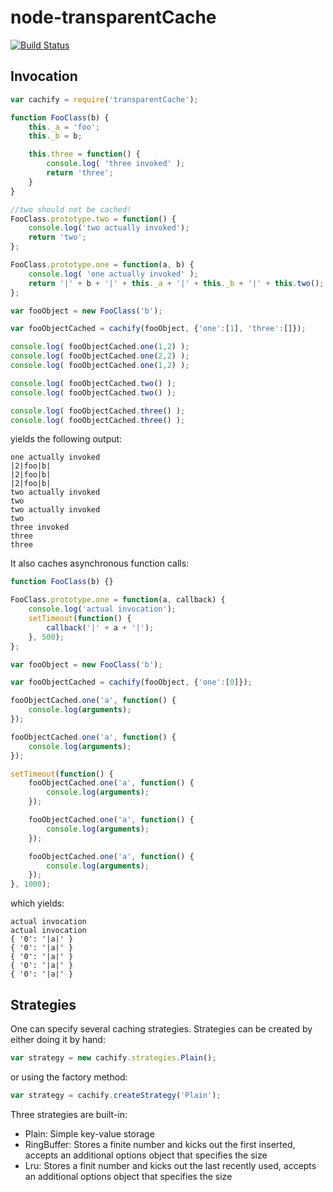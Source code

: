 # node-transparentCache

[![Build Status](https://travis-ci.org/zaphod1984/node-transparentCache.png)](https://travis-ci.org/zaphod1984/node-transparentCache)

## Invocation
```javascript
var cachify = require('transparentCache');

function FooClass(b) {
    this._a = 'foo';
    this._b = b;

    this.three = function() {
        console.log( 'three invoked' );
        return 'three';
    }
}

//two should not be cached!
FooClass.prototype.two = function() {
    console.log('two actually invoked');
    return 'two';
};

FooClass.prototype.one = function(a, b) {
    console.log( 'one actually invoked' );
    return '|' + b + '|' + this._a + '|' + this._b + '|' + this.two();
};

var fooObject = new FooClass('b');

var fooObjectCached = cachify(fooObject, {'one':[1], 'three':[]});

console.log( fooObjectCached.one(1,2) );
console.log( fooObjectCached.one(2,2) );
console.log( fooObjectCached.one(1,2) );

console.log( fooObjectCached.two() );
console.log( fooObjectCached.two() );

console.log( fooObjectCached.three() );
console.log( fooObjectCached.three() );
```

yields the following output:
```
one actually invoked
|2|foo|b|
|2|foo|b|
|2|foo|b|
two actually invoked
two
two actually invoked
two
three invoked
three
three
```

It also caches asynchronous function calls:
```javascript
function FooClass(b) {}

FooClass.prototype.one = function(a, callback) {
    console.log('actual invocation');
    setTimeout(function() {
        callback('|' + a + '|');
    }, 500);
};

var fooObject = new FooClass('b');

var fooObjectCached = cachify(fooObject, {'one':[0]});

fooObjectCached.one('a', function() {
    console.log(arguments);
});

fooObjectCached.one('a', function() {
    console.log(arguments);
});

setTimeout(function() {
    fooObjectCached.one('a', function() {
        console.log(arguments);
    });

    fooObjectCached.one('a', function() {
        console.log(arguments);
    });

    fooObjectCached.one('a', function() {
        console.log(arguments);
    });
}, 1000);
```

which yields:
```
actual invocation
actual invocation
{ '0': '|a|' }
{ '0': '|a|' }
{ '0': '|a|' }
{ '0': '|a|' }
{ '0': '|a|' }
```

## Strategies

One can specify several caching strategies.
Strategies can be created by either doing it by hand:
```javascript
var strategy = new cachify.strategies.Plain();
```
or using the factory method:
```javascript
var strategy = cachify.createStrategy('Plain');
```

Three strategies are built-in:
* Plain: Simple key-value storage
* RingBuffer: Stores a finite number and kicks out the first inserted, accepts an additional options object that specifies the size
* Lru: Stores a finit number and kicks out the last recently used, accepts an additional options object that specifies the size